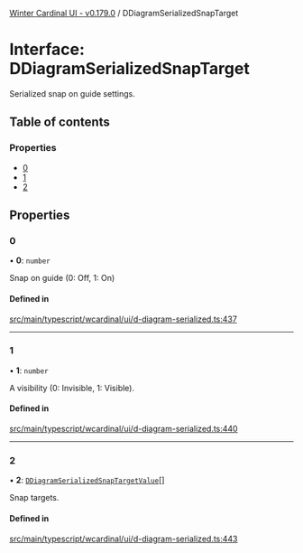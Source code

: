 [Winter Cardinal UI - v0.179.0](../index.md) / DDiagramSerializedSnapTarget

# Interface: DDiagramSerializedSnapTarget

Serialized snap on guide settings.

## Table of contents

### Properties

- [0](DDiagramSerializedSnapTarget.md#0)
- [1](DDiagramSerializedSnapTarget.md#1)
- [2](DDiagramSerializedSnapTarget.md#2)

## Properties

### 0

• **0**: `number`

Snap on guide (0: Off, 1: On)

#### Defined in

[src/main/typescript/wcardinal/ui/d-diagram-serialized.ts:437](https://github.com/winter-cardinal/winter-cardinal-ui/blob/v0.179.0/src/main/typescript/wcardinal/ui/d-diagram-serialized.ts#L437)

___

### 1

• **1**: `number`

A visibility (0: Invisible, 1: Visible).

#### Defined in

[src/main/typescript/wcardinal/ui/d-diagram-serialized.ts:440](https://github.com/winter-cardinal/winter-cardinal-ui/blob/v0.179.0/src/main/typescript/wcardinal/ui/d-diagram-serialized.ts#L440)

___

### 2

• **2**: [`DDiagramSerializedSnapTargetValue`](DDiagramSerializedSnapTargetValue.md)[]

Snap targets.

#### Defined in

[src/main/typescript/wcardinal/ui/d-diagram-serialized.ts:443](https://github.com/winter-cardinal/winter-cardinal-ui/blob/v0.179.0/src/main/typescript/wcardinal/ui/d-diagram-serialized.ts#L443)
